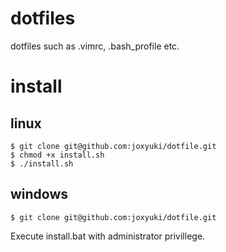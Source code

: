 # dotfiles
dotfiles such as .vimrc, .bash_profile etc.

# install
## linux
    $ git clone git@github.com:joxyuki/dotfile.git  
    $ chmod +x install.sh  
    $ ./install.sh  

## windows
    $ git clone git@github.com:joxyuki/dotfile.git
Execute install.bat with administrator privillege.

